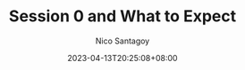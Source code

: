 ---
title: "Session 0 and What to Expect"
date: 2023-04-13T20:25:08+08:00
draft: true
author: Nico Santagoy
showToc: true
TocOpen: false
hidemeta: false
comments: false
description: "Desc Text."
disableHLJS: false
disableShare: false
hideSummary: false
searchHidden: false
ShowReadingTime: true
ShowBreadCrumbs: true
ShowPostNavLinks: true
ShowWordCount: true
ShowRssButtonInSectionTermList: true
UseHugoToc: true
cover:
    image:  # image path/url
    alt: "<alt text>" # alt text
    caption: "<text>" # display caption under cover
    relative: false # when using page bundles set this to true
    hidden: true # only hide on current single page
---